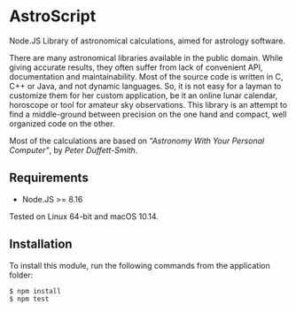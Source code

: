 # AstroScript

Node.JS Library of astronomical calculations, aimed for astrology software.

There are many astronomical libraries available in the public domain. While
giving accurate results, they often suffer from lack of convenient API,
documentation and maintainability. Most of the source code is written in C, C++
or Java, and not dynamic languages. So, it is not easy for a layman to customize
them for her custom application, be it an online lunar calendar, horoscope or
tool for amateur sky observations. This library is an attempt to find a
middle-ground between precision on the one hand and compact, well organized
code on the other.

Most of the calculations are based on _"Astronomy With Your Personal Computer"_,
by _Peter Duffett-Smith_.

## Requirements

* Node.JS >= 8.16

Tested on Linux 64-bit and macOS 10.14.

## Installation

To install this module, run the following commands from the application folder:

```
$ npm install
$ npm test
```
